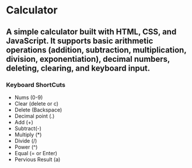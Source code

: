 # Calculator

<h2>A simple calculator built with HTML, CSS, and JavaScript.
It supports basic arithmetic operations (addition, subtraction, multiplication, division, exponentiation), decimal numbers, deleting, clearing, and keyboard input.</h2>

<h3>Keyboard ShortCuts</h3>
<ul> 
<li>Nums (0-9)</li>
<li>Clear (delete or c)</li>
<li>Delete (Backspace)</li>
<li>Decimal point (.)</li>
<li>Add (+)</li>
<li>Subtract(-)</li>
<li>Multiply (*)</li>
<li>Divide (/)</li>
<li>Power (^)</li>
<li>Equal (= or Enter)</li>
<li>Pervious Result (a)
</li>
</ul>
